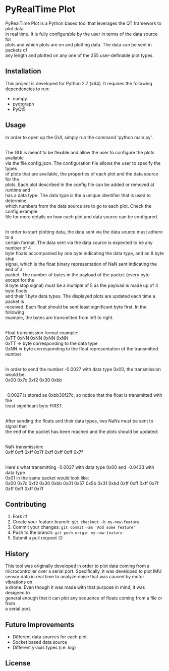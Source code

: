# PyRealTime Plot
PyRealTime Plot is a Python based tool that leverages the QT framework to plot data <br />
in real time.  It is fully configurable by the user in terms of the data source for <br />
plots and which plots are on and plotting data.  The data can be sent in packets of <br />
any length and plotted on any one of the 255 user-definable plot types.

## Installation
This project is developed for Python 2.7 (x64).  It requires the following <br />
dependencies to run:
- numpy
- pyqtgraph
- PyQt5

## Usage
In order to open up the GUI, simply run the command 'python main.py'. <br /><br />

The GUI is meant to be flexible and allow the user to configure the plots available <br />
via the file config.json.  The configuration file allows the user to specify the types <br />
of plots that are available, the properties of each plot and the data source for the <br />
plots.  Each plot described in the config file can be added or removed at runtime and <br />
has a data type.  The data type is the a unique identifier that is used to determine, <br />
which numbers from the data source are to go to each plot. Check the config.example <br />
file for more details on how each plot and data source can be configured. <br /><br />

In order to start plotting data, the data sent via the data source must adhere to a <br />
certain format.  The data sent via the data source is expected to be any number of 4 <br />
byte floats accompanied by one byte indicating the data type, and an 8 byte stop <br />
signal, which is the float binary representation of NaN sent indicating the end of a <br />
packet.  The number of bytes in the payload of the packet (every byte except for the <br />
8 byte stop signal) must be a multiple of 5 as the payload is made up of 4 byte floats <br />
and their 1 byte data types.  The displayed plots are updated each time a packet is <br />
received.  Each float should be sent least significant byte first.  In the following <br />
example, the bytes are transmitted from left to right. <br /><br />

Float transmission format example: <br />
0xTT 0xNN 0xNN 0xNN 0xNN <br />
0xTT => byte corresponding to the data type <br />
0xNN => byte corresponding to the float representation of the transmitted number <br /><br />

In order to send the number -0.0027 with data type 0x00, the transmission would be: <br />
0x00 0x7c 0xf2 0x30 0xbb <br /><br />

-0.0027 is stored as 0xbb30f27c, so notice that the float is transmitted with the <br />
least significant byte FIRST. <br /><br />

After sending the floats and their data types, two NaNs must be sent to signal that <br />
the end of the packet has been reached and the plots should be updated: <br /><br />

NaN transmission: <br />
0xff 0xff 0xff 0x7f 0xff 0xff 0xff 0x7f <br /><br />

Here's what transmitting -0.0027 with data type 0x00 and -0.0433 with data type <br />
0x01 in the same packet would look like: <br />
0x00 0x7c 0xf2 0x30 0xbb 0x01 0x57 0x5b 0x31 0xbd 0xff 0xff 0xff 0x7f 0xff 0xff 0xff 0x7f <br />

## Contributing
1. Fork it!
2. Create your feature branch: `git checkout -b my-new-feature`
3. Commit your changes: `git commit -am 'Add some feature'`
4. Push to the branch: `git push origin my-new-feature`
5. Submit a pull request :D

## History
This tool was originally developed in order to plot data coming from a <br />
microcontroller over a serial port.  Specifically, it was developed to plot IMU <br />
sensor data in real time to analyze noise that was caused by motor vibrations on <br />
a drone.  Even though it was made with that purpose in mind, it was designed to <br />
general enough that it can plot any sequence of floats coming from a file or from <br />
a serial port.

## Future Improvements
- Different data sources for each plot
- Socket based data source
- Different y-axis types (i.e. log)

## License

